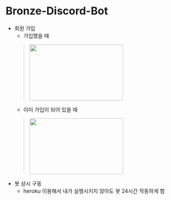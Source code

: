 # Bronze-Discord-Bot

* 회원 가입
  * 가입했을 때
  > <img src = "https://media.discordapp.net/attachments/961050406136447006/961794629274042408/unknown.png" width="250" height="150">
  * 이미 가입이 되어 있을 때
  > <img src = "https://media.discordapp.net/attachments/961050406136447006/961794683598680094/unknown.png" width="250" height="150">
* 봇 상시 구동
  * heroku 이용해서 내가 실행시키지 않아도 봇 24시간 작동하게 함
